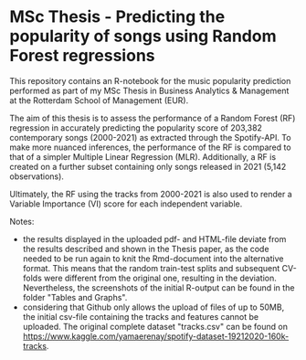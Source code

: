# MSc Thesis - Predicting the popularity of songs using Random Forest regressions


This repository contains an R-notebook for the music popularity prediction performed as part of my MSc Thesis in Business Analytics & Management at the Rotterdam School of Management (EUR).

The aim of this thesis is to assess the performance of a Random Forest (RF) regression in accurately predicting the popularity score of 203,382 contemporary songs (2000-2021) as extracted through the Spotify-API.
To make more nuanced inferences, the performance of the RF is compared to that of a simpler Multiple Linear Regression (MLR). Additionally, a RF is created on a further subset containing only songs released in 2021 (5,142 observations). 

Ultimately, the RF using the tracks from 2000-2021 is also used to render a Variable Importance (VI) score for each independent variable.


Notes:
- the results displayed in the uploaded pdf- and HTML-file deviate from the results described and shown in the Thesis paper, as the code needed to be run again to knit the Rmd-document into the alternative format. This means that the random train-test splits and subsequent CV-folds were different from the original one, resulting in the deviation. Nevertheless, the screenshots of the initial R-output can be found in the folder "Tables and Graphs".
- considering that Github only allows the upload of files of up to 50MB, the initial csv-file containing the tracks and features cannot be uploaded. The original complete dataset "tracks.csv" can be found on https://www.kaggle.com/yamaerenay/spotify-dataset-19212020-160k-tracks.
